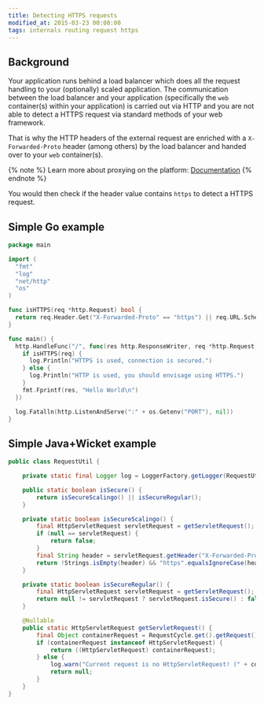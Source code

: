 ```yaml
---
title: Detecting HTTPS requests
modified_at: 2015-03-23 00:00:00
tags: internals routing request https
---
```


## Background

Your application runs behind a load balancer which does all the request handling
to your (optionally) scaled application. The communication between the load
balancer and your application (specifically the `web` container(s) within your
application) is carried out via HTTP and you are not able to detect a HTTPS
request via standard methods of your web framework.

That is why the HTTP headers of the external request are enriched with
a `X-Forwarded-Proto` header (among others) by the load balancer and handed
over to your `web` container(s).

{% note %}
Learn more about proxying on the platform: <a href="/internals/routing.html">Documentation</a>
{% endnote %}

You would then check if the header value contains `https` to detect a HTTPS
request.

## Simple Go example

```go
package main

import (
  "fmt"
  "log"
  "net/http"
  "os"
)

func isHTTPS(req *http.Request) bool {
  return req.Header.Get("X-Forwarded-Proto" == "https") || req.URL.Scheme == "https"
}

func main() {
  http.HandleFunc("/", func(res http.ResponseWriter, req *http.Request) {
    if isHTTPS(req) {
      log.Println("HTTPS is used, connection is secured.")
    } else {
      log.Println("HTTP is used, you should envisage using HTTPS.")
    }
    fmt.Fprintf(res, "Hello World\n")
  })

  log.Fatalln(http.ListenAndServe(":" + os.Getenv("PORT"), nil))
}
```

## Simple Java+Wicket example

```java
public class RequestUtil {

	private static final Logger log = LoggerFactory.getLogger(RequestUtil.class);

	public static boolean isSecure() {
		return isSecureScalingo() || isSecureRegular();
	}

	private static boolean isSecureScalingo() {
		final HttpServletRequest servletRequest = getServletRequest();
		if (null == servletRequest) {
			return false;
		}
		final String header = servletRequest.getHeader("X-Forwarded-Proto");
		return !Strings.isEmpty(header) && "https".equalsIgnoreCase(header);
	}

	private static boolean isSecureRegular() {
		final HttpServletRequest servletRequest = getServletRequest();
		return null != servletRequest ? servletRequest.isSecure() : false;
	}

	@Nullable
	public static HttpServletRequest getServletRequest() {
		final Object containerRequest = RequestCycle.get().getRequest().getContainerRequest();
		if (containerRequest instanceof HttpServletRequest) {
			return ((HttpServletRequest) containerRequest);
		} else {
			log.warn("Current request is no HttpServletRequest! (" + containerRequest + ")");
			return null;
		}
	}
}
```

